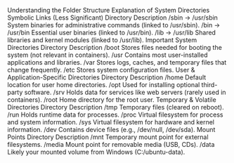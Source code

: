 Understanding the Folder Structure
Explanation of System Directories
Symbolic Links (Less Significant)
Directory	Description
/sbin -> /usr/sbin	System binaries for administrative commands (linked to /usr/sbin).
/bin -> /usr/bin	Essential user binaries (linked to /usr/bin).
/lib -> /usr/lib	Shared libraries and kernel modules (linked to /usr/lib).
Important System Directories
Directory	Description
/boot	Stores files needed for booting the system (not relevant in containers).
/usr	Contains most user-installed applications and libraries.
/var	Stores logs, caches, and temporary files that change frequently.
/etc	Stores system configuration files.
User & Application-Specific Directories
Directory	Description
/home	Default location for user home directories.
/opt	Used for installing optional third-party software.
/srv	Holds data for services like web servers (rarely used in containers).
/root	Home directory for the root user.
Temporary & Volatile Directories
Directory	Description
/tmp	Temporary files (cleared on reboot).
/run	Holds runtime data for processes.
/proc	Virtual filesystem for process and system information.
/sys	Virtual filesystem for hardware and kernel information.
/dev	Contains device files (e.g., /dev/null, /dev/sda).
Mount Points
Directory	Description
/mnt	Temporary mount point for external filesystems.
/media	Mount point for removable media (USB, CDs).
/data	Likely your mounted volume from Windows (C:/ubuntu-data).